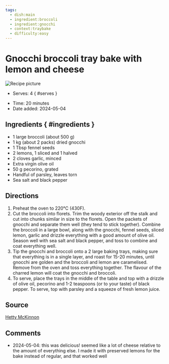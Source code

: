 ```yaml
---
tags:
  - dish:main
  - ingredient:broccoli
  - ingredient:gnocchi
  - context:traybake
  - difficulty:easy
---
```

<!-- Tags can have colon, but no space around it -->

# Gnocchi broccoli tray bake with lemon and cheese

![Recipe picture](../images/f8150daddcdb8601e36077eb02e8f31e.avif)

<!-- Serves has to be a single number, no dashes, but text is allowed after the
number (e.g., 24 cookies) -->
- Serves: 4
{ #serves }
<!-- Time is not parsed, so anything can be input here, and additional
values can be added (e.g., "active time", "cooking time", etc) -->
- Time: 20 minutes
- Date added: 2024-05-04

## Ingredients { #ingredients }

<!-- Decimals are allowed, fractions are not. For ranges, use only a single dash
and no spaces between the numbers. -->

- 1 large broccoli (about 500 g)
- 1 kg (about 2 packs) dried gnocchi
- 1 Tbsp fennel seeds
- 2 lemons, 1 sliced and 1 halved
- 2 cloves garlic, minced
- Extra virgin olive oil
- 50 g pecorino, grated
- Handful of parsley, leaves torn
- Sea salt and black pepper

## Directions

<!-- If you have a direction that refers to a number of some ingredient, wrap
the number in asterisks and add `{.ingredient-num}` afterwards. For example,
write `Add 2 Tbsp oil to pan` as `Add *2*{.ingredient-num} to pan`. This allows
us to properly change the number when changing the serves value. -->
1. Preheat the oven to 220°C (430F).
2. Cut the broccoli into florets. Trim the woody exterior off the stalk and cut into chunks similar in size to the florets. Open the packets of gnocchi and separate them well (they tend to stick together). Combine the broccoli in a large bowl, along with the gnocchi, fennel seeds, sliced lemon, garlic and drizzle everything with a good amount of olive oil. Season well with sea salt and black pepper, and toss to combine and coat everything well.
3. Tip the gnocchi and broccoli onto a 2 large baking trays, making sure that everything is in a single layer, and roast for 15-20 minutes, until gnocchi are golden and the broccoli and lemon are caramelised. Remove from the oven and toss everything together. The flavour of the charred lemon will coat the gnocchi and broccoli.
4. To serve, place the trays in the middle of the table and top with a drizzle of olive oil, pecorino and 1-2 teaspoons (or to your taste) of black pepper. To serve, top with parsley and a squeeze of fresh lemon juice.

## Source

[Hetty McKinnon](https://www.abc.net.au/everyday/gnocchi-broccoli-tray-bake/12017796)

## Comments

- 2024-05-04: this was delicious! seemed like a lot of cheese relative to the amount of everything else. I made it with preserved lemons for the bake instead of regular, and that worked well
